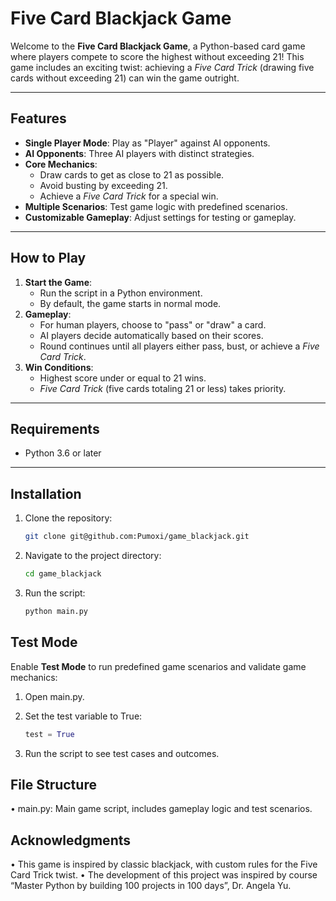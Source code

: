 # Five Card Blackjack Game

Welcome to the **Five Card Blackjack Game**, a Python-based card game where players compete to score the highest without exceeding 21! This game includes an exciting twist: achieving a *Five Card Trick* (drawing five cards without exceeding 21) can win the game outright.

---

## Features
- **Single Player Mode**: Play as "Player" against AI opponents.
- **AI Opponents**: Three AI players with distinct strategies.
- **Core Mechanics**:
  - Draw cards to get as close to 21 as possible.
  - Avoid busting by exceeding 21.
  - Achieve a *Five Card Trick* for a special win.
- **Multiple Scenarios**: Test game logic with predefined scenarios.
- **Customizable Gameplay**: Adjust settings for testing or gameplay.

---

## How to Play
1. **Start the Game**:
   - Run the script in a Python environment.
   - By default, the game starts in normal mode.
2. **Gameplay**:
   - For human players, choose to "pass" or "draw" a card.
   - AI players decide automatically based on their scores.
   - Round continues until all players either pass, bust, or achieve a *Five Card Trick*.
3. **Win Conditions**:
   - Highest score under or equal to 21 wins.
   - *Five Card Trick* (five cards totaling 21 or less) takes priority.

---

## Requirements
- Python 3.6 or later

---

## Installation
1. Clone the repository:
   ```bash
   git clone git@github.com:Pumoxi/game_blackjack.git
   ```

2.	Navigate to the project directory:

    ```bash
    cd game_blackjack
    ```

3.	Run the script:

    ```bash
    python main.py
    ```

## Test Mode

Enable **Test Mode** to run predefined game scenarios and validate game mechanics:
1.	Open main.py.
2.	Set the test variable to True:

    ```python
    test = True
    ```

3.	Run the script to see test cases and outcomes.

## File Structure

•	main.py: Main game script, includes gameplay logic and test scenarios.

## Acknowledgments

•	This game is inspired by classic blackjack, with custom rules for the Five Card Trick twist.
•	The development of this project was inspired by course “Master Python by building 100 projects in 100 days”, Dr. Angela Yu.
